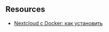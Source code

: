 ## Resources

- [Nextcloud с Docker: как установить](https://timeweb.cloud/tutorials/cloud/nextcloud-s-docker-kak-ustanovit)